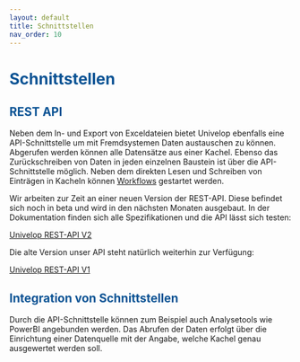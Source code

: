 ```yaml
---
layout: default
title: Schnittstellen
nav_order: 10
---
```


# <span style="color:#0b5394">Schnittstellen</span>

## <span style="color:#0b5394">REST API</span>
Neben dem In- und Export von Exceldateien bietet Univelop ebenfalls eine API-Schnittstelle um mit Fremdsystemen Daten austauschen zu können. Abgerufen werden können alle Datensätze aus einer Kachel. Ebenso das Zurückschreiben von Daten in jeden einzelnen Baustein ist über die API-Schnittstelle möglich. Neben dem direkten Lesen und Schreiben von Einträgen in Kacheln können [Workflows](/docs/workflows/workflow.html) gestartet werden.

Wir arbeiten zur Zeit an einer neuen Version der REST-API. Diese befindet sich noch in beta und wird in den nächsten Monaten ausgebaut. In der Dokumentation finden sich alle Spezifikationen und die API lässt sich testen: 

[Univelop REST-API V2](https://app.univelop.de/api/v2/docs)

Die alte Version unser API steht natürlich weiterhin zur Verfügung:

[Univelop REST-API V1](https://app.univelop.de/api/v1/docs)

## <span style="color:#0b5394">Integration von Schnittstellen</span>
Durch die API-Schnittstelle können zum Beispiel auch Analysetools wie PowerBI angebunden werden. Das Abrufen der Daten erfolgt über die Einrichtung einer Datenquelle mit der Angabe, welche Kachel genau ausgewertet werden soll.
